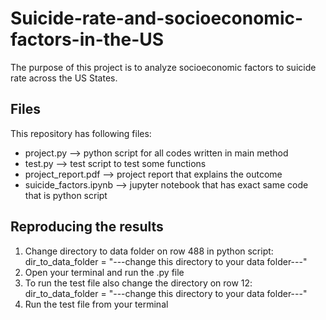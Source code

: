 # Suicide-rate-and-socioeconomic-factors-in-the-US
The purpose of this project is to analyze socioeconomic factors to suicide rate across the US States. 

## Files

This repository has following files:
* project.py              --> python script for all codes written in main method
* test.py                 --> test script to test some functions
* project_report.pdf      --> project report that explains the outcome
* suicide_factors.ipynb   --> jupyter notebook that has exact same code that is python script

## Reproducing the results
1. Change directory to data folder on row 488 in python script:
    dir_to_data_folder = "---change this directory to your data folder---"
2. Open your terminal and run the .py file 
3. To run the test file also change the directory on row 12:
    dir_to_data_folder = "---change this directory to your data folder---"
4. Run the test file from your terminal

